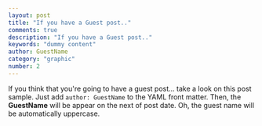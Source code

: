 ```yaml
---
layout: post
title: "If you have a Guest post.."
comments: true
description: "If you have a Guest post.."
keywords: "dummy content"
author: GuestName
category: "graphic"
number: 2
---
```


If you think that you're going to have a guest post... take a look on this post sample. Just add `author: GuestName` to the YAML front matter. Then, the **GuestName** will be appear on the next of post date. Oh, the guest name will be automatically uppercase.
